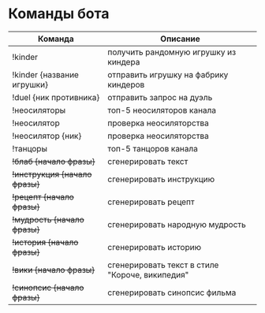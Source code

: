 # Команды бота

| Команда                        | Описание                                        |
|--------------------------------|-------------------------------------------------|
| !kinder                        | получить рандомную игрушку из киндера           |
| !kinder {название игрушки}     | отправить игрушку на фабрику киндеров           |
| !duel {ник противника}         | отправить запрос на дуэль                       |
| !неосиляторы                   | топ-5 неосиляторов канала                       | 
| !неосилятор                    | проверка неосиляторства                         |
| !неосилятор {ник}              | проверка неосиляторства                         |
| !танцоры                       | топ-5 танцоров канала                           | 
| ~~!блаб {начало фразы}~~       | сгенерировать текст                             |
| ~~!инструкция {начало фразы}~~ | сгенерировать инструкцию                        |
| ~~!рецепт {начало фразы}~~     | сгенерировать рецепт                            |
| ~~!мудрость {начало фразы}~~   | сгенерировать народную мудрость                 |
| ~~!история {начало фразы}~~    | сгенерировать историю                           |
| ~~!вики  {начало фразы}~~      | сгенерировать текст в стиле "Короче, википедия" |
| ~~!синопсис  {начало фразы}~~  | сгенерировать синопсис фильма                   |
